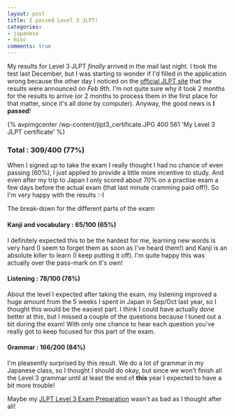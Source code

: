 ```yaml
---
layout: post
title: I passed Level 3 JLPT!
categories:
- japanese
- misc
comments: true
---
```

My results for Level 3 JLPT _finally_ arrived in the mail last night. I took the test last December, but I was starting to wonder if I'd filled in the application wrong because the other day I noticed on the [official JLPT site](http://www.jees.or.jp/jlpt/en/) that the results were announced on _Feb 9th_. I'm not quite sure why it took 2 months for the results to arrive (or 2 months to process them in the first place for that matter, since it's all done by computer).
Anyway, the good news is __I passed__!

{% avpimgcenter /wp-content/jlpt3_certificate.JPG 400 561 'My Level 3 JLPT certificate' %}

### Total : 309/400 (77%)

When I signed up to take the exam I really thought I had no chance of even passing (60%), I just applied to provide a little more incentive to study. And even after my trip to Japan I only scored about 70% on a practise exam a few days before the actual exam (that last minute cramming paid off!).
So I'm very happy with the results :-)

The break-down for the different parts of the exam:

#### Kanji and vocabulary : 65/100 (65%)

I definitely expected this to be the hardest for me, learning new words is very hard (I seem to forget them as soon as I've heard them!) and Kanji is an absolute killer to learn (I keep putting it off). I'm quite happy this was actually over the pass-mark on it's own!

#### Listening : 78/100 (78%)

About the level I expected after taking the exam, my listening improved a huge amount from the 5 weeks I spent in Japan in Sep/Oct last year, so I thought this would be the easiest part. I think I could have actually done better at this, but I missed a couple of the questions because I tuned out a bit during the exam! With only one chance to hear each question you've really got to keep focused for this part of the exam.

#### Grammar : 166/200 (84%)

 I'm pleasently surprised by this result. We do a lot of grammar in my Japanese class, so I thought I should do okay, but since we won't finish all the Level 3 grammar until at least the end of __this__ year I expected to have a bit more trouble!

Maybe my [JLPT Level 3 Exam Preparation]({{url_root}}/2005/11/26/level-3-jlpt-2005/) wasn't as bad as I thought after all!
